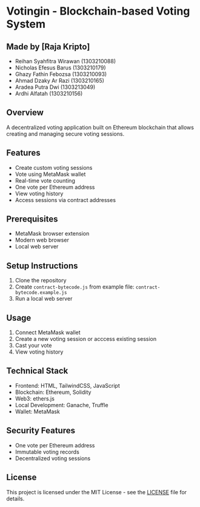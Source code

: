 # Votingin - Blockchain-based Voting System

## Made by [Raja Kripto]

- Reihan Syahfitra Wirawan (1303210088)
- Nicholas Efesus Barus (1303210179)
- Ghazy Fathin Febozsa (1303210093)
- Ahmad Dzaky Ar Razi (1303210165)
- Aradea Putra Dwi (1303213049)
- Ardhi Alfatah (1303210156)

## Overview

A decentralized voting application built on Ethereum blockchain that allows creating and managing secure voting sessions.

## Features

- Create custom voting sessions
- Vote using MetaMask wallet
- Real-time vote counting
- One vote per Ethereum address
- View voting history
- Access sessions via contract addresses

## Prerequisites

- MetaMask browser extension
- Modern web browser
- Local web server

## Setup Instructions

1. Clone the repository
2. Create `contract-bytecode.js` from example file: `contract-bytecode.example.js`
3. Run a local web server

## Usage

1. Connect MetaMask wallet
2. Create a new voting session or acccess existing session
3. Cast your vote
4. View voting history

## Technical Stack

- Frontend: HTML, TailwindCSS, JavaScript
- Blockchain: Ethereum, Solidity
- Web3: ethers.js
- Local Development: Ganache, Truffle
- Wallet: MetaMask

## Security Features

- One vote per Ethereum address
- Immutable voting records
- Decentralized voting sessions

## License

This project is licensed under the MIT License - see the [LICENSE](LICENSE) file for details.
